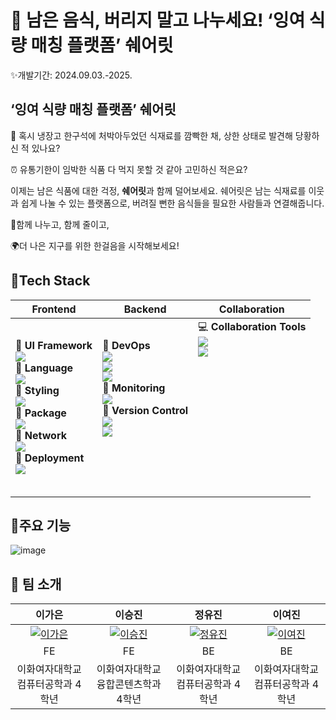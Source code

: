 # 🍎 남은 음식, 버리지 말고 나누세요! ‘잉여 식량 매칭 플랫폼’ 쉐어릿

✨개발기간: 2024.09.03.-2025.

## ‘잉여 식량 매칭 플랫폼’ 쉐어릿

🥶 혹시 냉장고 한구석에 처박아두었던 식재료를 깜빡한 채, 상한 상태로 발견해 당황하신 적 있나요? 

⏰ 유통기한이 임박한 식품 다 먹지 못할 것 같아 고민하신 적은요? 

이제는 남은 식품에 대한 걱정, ****쉐어릿****과 함께 덜어보세요. 쉐어릿은 남는 식재료를 이웃과 쉽게 나눌 수 있는 플랫폼으로, 버려질 뻔한 음식들을 필요한 사람들과 연결해줍니다. 

🤝함께 나누고, 함께 줄이고, 

🌍더 나은 지구를 위한 한걸음을 시작해보세요!

## 🍎Tech Stack
| Frontend | Backend | Collaboration |
| -------- | ------- | -------------- |
| 🧩 **UI Framework** <br><img src="https://img.shields.io/badge/react-61DAFB?style=for-the-badge&logo=react&logoColor=white"><br>📝 **Language** <br><img src="https://img.shields.io/badge/javascript-F7DF1E?style=for-the-badge&logo=javascript&logoColor=white"> <br>🎨 **Styling**<br> <img src="https://img.shields.io/badge/styledcomponents-DB7093?style=for-the-badge&logo=styledcomponents&logoColor=white"> <br>🔧 **Package** <br><img src="https://img.shields.io/badge/npm-CB3837?style=for-the-badge&logo=npm&logoColor=white"> <br>🔗 **Network**<br><img src="https://img.shields.io/badge/axios-5A29E4?style=for-the-badge&logo=react&logoColor=white"> <br>🚀 **Deployment** <br><img src="https://img.shields.io/badge/netlify-00C7B7?style=for-the-badge&logo=netlify&logoColor=white">| 📌 **DevOps** <br><img src="https://img.shields.io/badge/docker-2496ED?style=for-the-badge&logo=docker&logoColor=white"> <br><img src="https://img.shields.io/badge/nginx-009639?style=for-the-badge&logo=nginx&logoColor=white"> <br><img src="https://img.shields.io/badge/aws-FF9900?style=for-the-badge&logo=amazonaws&logoColor=white"> <br>📌 **Monitoring** <br><img src="https://img.shields.io/badge/sentry-362D59?style=for-the-badge&logo=sentry&logoColor=white"><br> 📌 **Version Control** <br><img src="https://img.shields.io/badge/github-181717?style=for-the-badge&logo=github&logoColor=white"><br><img src="https://img.shields.io/badge/git-F05032?style=for-the-badge&logo=git&logoColor=white"><br><br><br><br> | 💻 **Collaboration Tools** <br><img src="https://img.shields.io/badge/notion-000000?style=for-the-badge&logo=notion&logoColor=white"> <br><img src="https://img.shields.io/badge/github-181717?style=for-the-badge&logo=github&logoColor=white"><br><br><br><br><br><br><br><br><br><br><br><br> |

## 🍎주요 기능
![image](https://github.com/user-attachments/assets/2765635f-7e58-4362-8baa-1c333be1d699)





## 🍎 팀 소개
| 이가은 | 이승진 | 정유진 | 이여진 |
| :----: | :----: | :----: | :----: |
| [![이가은](https://github.com/gaeun0nueag.png)](https://github.com/gaeun0nueag) | [![이승진](https://github.com/sj0919.png)](https://github.com/sj0919) | [![정유진](https://github.com/yujinjeo.png)](https://github.com/yujinjeo) | [![이여진](https://github.com/yeojinLee1020.png)](https://github.com/yeojinLee1020) |
| FE | FE | BE | BE |
|이화여자대학교 컴퓨터공학과 4학년|이화여자대학교 융합콘텐츠학과 4학년|이화여자대학교 컴퓨터공학과 4학년|이화여자대학교 컴퓨터공학과 4학년|
